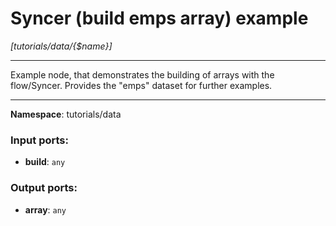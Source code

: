 # Syncer (build emps array) example

_[tutorials/data/{$name}]_

---

Example node, that demonstrates the building of arrays with the flow/Syncer. Provides the "emps" dataset for further examples.

---

__Namespace__: tutorials/data

### Input ports:

* __build__: ` any `

### Output ports:

* __array__: ` any `

